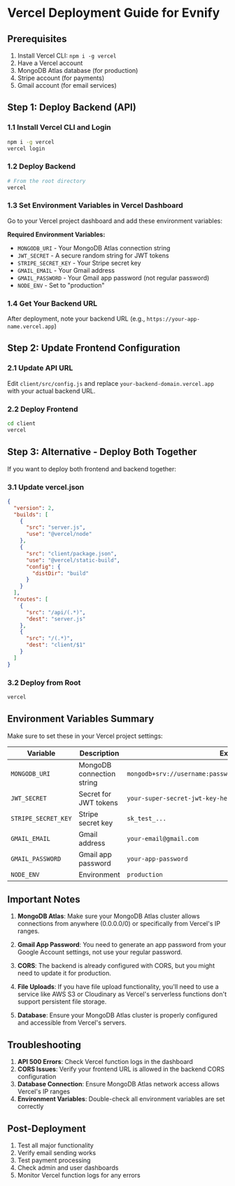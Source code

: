 # Vercel Deployment Guide for Evnify

## Prerequisites
1. Install Vercel CLI: `npm i -g vercel`
2. Have a Vercel account
3. MongoDB Atlas database (for production)
4. Stripe account (for payments)
5. Gmail account (for email services)

## Step 1: Deploy Backend (API)

### 1.1 Install Vercel CLI and Login
```bash
npm i -g vercel
vercel login
```

### 1.2 Deploy Backend
```bash
# From the root directory
vercel
```

### 1.3 Set Environment Variables in Vercel Dashboard
Go to your Vercel project dashboard and add these environment variables:

**Required Environment Variables:**
- `MONGODB_URI` - Your MongoDB Atlas connection string
- `JWT_SECRET` - A secure random string for JWT tokens
- `STRIPE_SECRET_KEY` - Your Stripe secret key
- `GMAIL_EMAIL` - Your Gmail address
- `GMAIL_PASSWORD` - Your Gmail app password (not regular password)
- `NODE_ENV` - Set to "production"

### 1.4 Get Your Backend URL
After deployment, note your backend URL (e.g., `https://your-app-name.vercel.app`)

## Step 2: Update Frontend Configuration

### 2.1 Update API URL
Edit `client/src/config.js` and replace `your-backend-domain.vercel.app` with your actual backend URL.

### 2.2 Deploy Frontend
```bash
cd client
vercel
```

## Step 3: Alternative - Deploy Both Together

If you want to deploy both frontend and backend together:

### 3.1 Update vercel.json
```json
{
  "version": 2,
  "builds": [
    {
      "src": "server.js",
      "use": "@vercel/node"
    },
    {
      "src": "client/package.json",
      "use": "@vercel/static-build",
      "config": {
        "distDir": "build"
      }
    }
  ],
  "routes": [
    {
      "src": "/api/(.*)",
      "dest": "server.js"
    },
    {
      "src": "/(.*)",
      "dest": "client/$1"
    }
  ]
}
```

### 3.2 Deploy from Root
```bash
vercel
```

## Environment Variables Summary

Make sure to set these in your Vercel project settings:

| Variable | Description | Example |
|----------|-------------|---------|
| `MONGODB_URI` | MongoDB connection string | `mongodb+srv://username:password@cluster.mongodb.net/database` |
| `JWT_SECRET` | Secret for JWT tokens | `your-super-secret-jwt-key-here` |
| `STRIPE_SECRET_KEY` | Stripe secret key | `sk_test_...` |
| `GMAIL_EMAIL` | Gmail address | `your-email@gmail.com` |
| `GMAIL_PASSWORD` | Gmail app password | `your-app-password` |
| `NODE_ENV` | Environment | `production` |

## Important Notes

1. **MongoDB Atlas**: Make sure your MongoDB Atlas cluster allows connections from anywhere (0.0.0.0/0) or specifically from Vercel's IP ranges.

2. **Gmail App Password**: You need to generate an app password from your Google Account settings, not use your regular password.

3. **CORS**: The backend is already configured with CORS, but you might need to update it for production.

4. **File Uploads**: If you have file upload functionality, you'll need to use a service like AWS S3 or Cloudinary as Vercel's serverless functions don't support persistent file storage.

5. **Database**: Ensure your MongoDB Atlas cluster is properly configured and accessible from Vercel's servers.

## Troubleshooting

1. **API 500 Errors**: Check Vercel function logs in the dashboard
2. **CORS Issues**: Verify your frontend URL is allowed in the backend CORS configuration
3. **Database Connection**: Ensure MongoDB Atlas network access allows Vercel's IP ranges
4. **Environment Variables**: Double-check all environment variables are set correctly

## Post-Deployment

1. Test all major functionality
2. Verify email sending works
3. Test payment processing
4. Check admin and user dashboards
5. Monitor Vercel function logs for any errors
